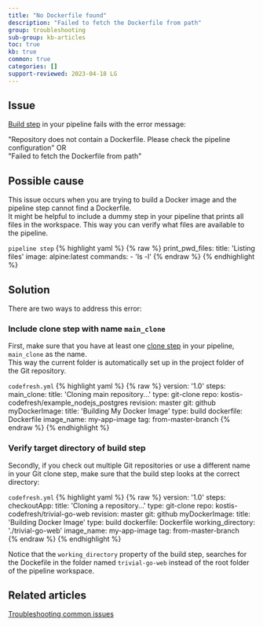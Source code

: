```yaml
---
title: "No Dockerfile found"
description: "Failed to fetch the Dockerfile from path"
group: troubleshooting
sub-group: kb-articles
toc: true
kb: true
common: true
categories: []
support-reviewed: 2023-04-18 LG
---
```


## Issue
[Build step]({{site.baseurl}}/docs/pipelines/steps/build/) in your pipeline fails with the  error message:  

"Repository does not contain a Dockerfile. Please check the pipeline configuration" 
OR  
"Failed to fetch the Dockerfile from path"

## Possible cause

This issue occurs when you are trying to build a Docker image and the pipeline step cannot find a Dockerfile.  
It might be helpful to include a dummy step in your pipeline that prints all files in the workspace. This way you can verify what files are available to the pipeline.

`pipeline step`
{% highlight yaml %}
{% raw %}
print_pwd_files:
  title: 'Listing files'
  image: alpine:latest
  commands:
    - 'ls -l'
{% endraw %}
{% endhighlight %}

## Solution

There are two ways to address this error:

### Include clone step with name  `main_clone`  
First, make sure that you have at least one [clone step]({{site.baseurl}}/docs/pipelines/steps/git-clone/) in your pipeline, `main_clone` as the name.  
This way the current folder is automatically set up in the project folder of the Git repository.

`codefresh.yml`
{% highlight yaml %}
{% raw %}
version: '1.0'
steps:
  main_clone:
    title: 'Cloning main repository...'
    type: git-clone
    repo: kostis-codefresh/example_nodejs_postgres
    revision: master
    git: github
  myDockerImage:
    title: 'Building My Docker Image'
    type: build
    dockerfile: Dockerfile
    image_name: my-app-image
    tag: from-master-branch
{% endraw %}
{% endhighlight %}

### Verify target directory of build step 
Secondly, if you check out multiple Git repositories or use a different name in your Git clone step, make sure that the build step looks at the correct directory:

`codefresh.yml`
{% highlight yaml %}
{% raw %}
version: '1.0'
steps:
  checkoutApp:
    title: 'Cloning a repository...'
    type: git-clone
    repo: kostis-codefresh/trivial-go-web
    revision: master
    git: github
  myDockerImage:
    title: 'Building Docker Image'
    type: build
    dockerfile: Dockerfile
    working_directory: './trivial-go-web'
    image_name: my-app-image
    tag: from-master-branch         
{% endraw %}
{% endhighlight %}

Notice that the `working_directory` property of the build step, searches for the Dockefile in the folder named `trivial-go-web` instead of the root folder of the pipeline workspace.

## Related articles
[Troubleshooting common issues]({{site.baseurl}}/docs/troubleshooting/common-issues)  
